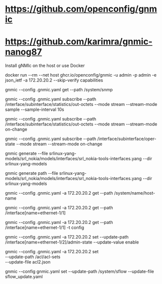 

# https://github.com/openconfig/gnmic
# https://github.com/karimra/gnmic-nanog87

Install gNMIc on the host or use Docker

docker run --rm --net host ghcr.io/openconfig/gnmic -u admin -p admin -e json_ietf -a 172.20.20.2 --skip-verify capabilities

gnmic --config .gnmic.yaml get --path /system/snmp

gnmic --config .gnmic.yaml subscribe --path /interface/subinterface/statistics/out-octets --mode stream --stream-mode sample --sample-interval 10s

gnmic --config .gnmic.yaml subscribe --path /interface/subinterface/statistics/out-octets --mode stream --stream-mode on-change

gnmic --config .gnmic.yaml subscribe --path /interface/subinterface/oper-state --mode stream --stream-mode on-change

gnmic generate --file  srlinux-yang-models/srl_nokia/models/interfaces/srl_nokia-tools-interfaces.yang --dir srlinux-yang-models

gnmic generate path --file  srlinux-yang-models/srl_nokia/models/interfaces/srl_nokia-tools-interfaces.yang --dir srlinux-yang-models



gnmic --config .gnmic.yaml -a 172.20.20.2 get --path /system/name/host-name

gnmic --config .gnmic.yaml -a 172.20.20.2 get --path /interface[name=ethernet-1/1]

gnmic --config .gnmic.yaml -a 172.20.20.2 get --path /interface[name=ethernet-1/1] -t config

gnmic --config .gnmic.yaml -a 172.20.20.2 set --update-path /interface[name=ethernet-1/2]/admin-state --update-value enable

gnmic --config .gnmic.yaml -a 172.20.20.2 set \
--update-path /acl/acl-sets \
--update-file acl2.json


gnmic --config gnmic.yaml set --update-path /system/sflow --update-file sflow_update.yaml
